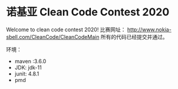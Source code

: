 # 诺基亚 Clean Code Contest 2020
Welcome to clean code contest 2020! 
比赛网址：
http://www.nokia-sbell.com/CleanCode/CleanCodeMain
所有的代码已经提交并通过。

环境：
- maven :3.6.0
- JDK: jdk-11
- junit: 4.8.1
- pmd
